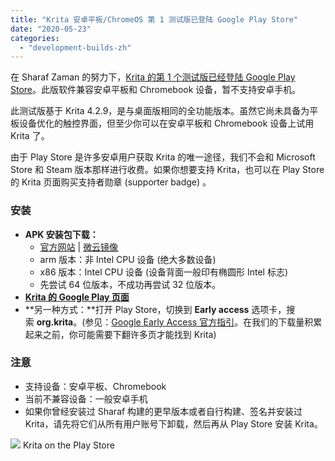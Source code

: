 ```yaml
---
title: "Krita 安卓平板/ChromeOS 第 1 测试版已登陆 Google Play Store"
date: "2020-05-23"
categories: 
  - "development-builds-zh"
---
```


在 Sharaf Zaman 的努力下，[Krita 的第 1 个测试版已经登陆 Google Play Store](https://play.google.com/store/apps/details?id=org.krita)。此版软件兼容安卓平板和 Chromebook 设备，暂不支持安卓手机。

此测试版基于 Krita 4.2.9，是与桌面版相同的全功能版本。虽然它尚未具备为平板设备优化的触控界面，但至少你可以在安卓平板和 Chromebook 设备上试用 Krita 了。

由于 Play Store 是许多安卓用户获取 Krita 的唯一途径，我们不会和 Microsoft Store 和 Steam 版本那样进行收费。如果你想要支持 Krita，也可以在 Play Store 的 Krita 页面购买支持者勋章 (supporter badge) 。

### 安装

- **APK 安装包下载：**
    - [官方网站](https://files.kde.org/krita/android/) | [微云镜像](https://share.weiyun.com/tEkbnO1K)
    - arm 版本：非 Intel CPU 设备 (绝大多数设备)
    - x86 版本：Intel CPU 设备 (设备背面一般印有椭圆形 Intel 标志)
    - 先尝试 64 位版本，不成功再尝试 32 位版本。
- [**Krita 的 Google Play 页面**](https://play.google.com/store/apps/details?id=org.krita)
- **另一种方式：**打开 Play Store，切换到 **Early access** 选项卡，搜索 **org.krita**。(参见：[Google Early Access 官方指引](https://support.google.com/googleplay/answer/7003180?hl=en)。在我们的下载量积累起来之前，你可能需要下翻许多页才能找到 Krita)

### **注意**

- 支持设备：安卓平板、Chromebook
- 当前不兼容设备：一般安卓手机
- 如果你曾经安装过 Sharaf 构建的更早版本或者自行构建、签名并安装过 Krita，请先将它们从所有用户账号下卸载，然后再从 Play Store 安装 Krita。

[![](/images/posts/2020/playstore-1024x846.png)](https://play.google.com/store/apps/details?id=org.krita) Krita on the Play Store
